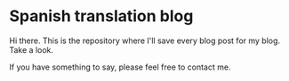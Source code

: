 # Spanish translation blog

Hi there. This is the repository where I'll save every blog post for my blog. Take a look.

If you have something to say, please feel free to contact me.
